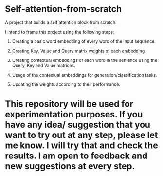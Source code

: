 # Self-attention-from-scratch
A project that builds a self attention block from scratch.

I intend to frame this project using the following steps:

1. Creating a basic word embedding of every word of the input sequence.

2. Creating Key, Value and Query matrix weights of each embedding.

3. Creating contextual embeddings of each word in the sentence using the Query, Key and Value matrices.

4. Usage of the contextual embeddings for generation/classification tasks.

5. Updating the weights according to their performance.

# This repository will be used for experimentation purposes. If you have any idea/ suggestion that you want to try out at any step, please let me know. I will try that and check the results. I am open to feedback and new suggestions at every step.
